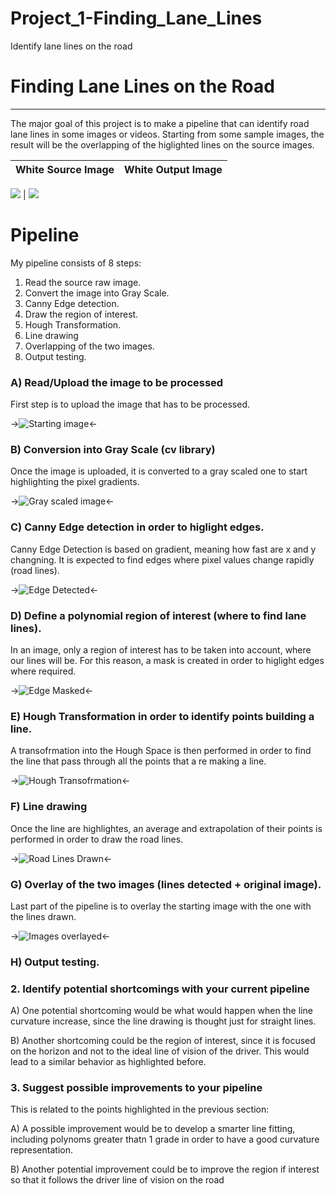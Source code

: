 # Project_1-Finding_Lane_Lines
Identify lane lines on the road

# **Finding Lane Lines on the Road** 

---

The major goal of this project is to make a pipeline that can identify road lane lines in some images or videos.
Starting from some sample images, the result will be the overlapping of the higlighted lines on the source images.


White Source Image               | White Output Image
:-------------------------:|:-------------------------:

![](./test_images/solidWhiteRight.jpg) |  ![](./image_output/yellow.gif)

# **Pipeline** 
My pipeline consists of 8 steps:

1) Read the source raw image.
2) Convert the image into Gray Scale.
3) Canny Edge detection.
4) Draw the region of interest.
5) Hough Transformation.
6) Line drawing
7) Overlapping of the two images.
8) Output testing.



### A) Read/Upload the image to be processed

First step is to upload the image that has to be processed.

->![Starting image](./image_output/starting.png)<-

### B) Conversion into Gray Scale (cv library)

Once the image is uploaded, it is converted to a gray scaled one to start highlighting the pixel gradients.

->![Gray scaled image](./image_output/grayscale.png)<-

### C) Canny Edge detection in order to higlight edges.

Canny Edge Detection is based on gradient, meaning how fast are x and y changning. It is expected to find edges where pixel values change rapidly (road lines).

->![Edge Detected](./image_output/edge.png)<-

### D) Define a polynomial region of interest (where to find lane lines).

In an image, only a region of interest has to be taken into account, where our lines will be. For this reason, a mask is created in order to higlight edges where required.

->![Edge Masked](./image_output/edgemasked.png)<-

### E) Hough Transformation in order to identify points building a line.

A transofrmation into the Hough Space is then performed in order to find the line that pass through all the points that a re making a line.

->![Hough Transofrmation](./image_output/houghtransform.png)<-

### F) Line drawing

Once the line are highlightes, an average and extrapolation of their points is performed in order to draw the road lines.

->![Road Lines Drawn](./image_output/linedrawn.png)<-

### G) Overlay of the two images (lines detected + original image).

Last part of the pipeline is to overlay the starting image with the one with the lines drawn.

->![Images overlayed](./image_output/finalimage.png)<-

### H) Output testing.


### 2. Identify potential shortcomings with your current pipeline

  A) One potential shortcoming would be what would happen when the line curvature increase, since the line drawing is thought       just for straight lines.

  B) Another shortcoming could be the region of interest, since it is focused on the horizon and not to the ideal line of           vision of the driver. This would lead to a similar behavior as highlighted before.
  
### 3. Suggest possible improvements to your pipeline

This is related to the points highlighted in the previous section: 

  A) A possible improvement would be to develop a smarter line fitting, including polynoms greater thatn 1 grade in order           to have a good curvature representation.

  B) Another potential improvement could be to improve the region if interest so that it follows the driver line of vision         on the road



